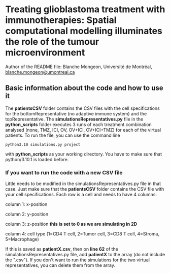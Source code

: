 # Treating glioblastoma treatment with immunotherapies: Spatial computational modelling illuminates the role of the tumour microenvironment
Author of the README file: Blanche Mongeon, Université de Montréal, blanche.mongeon@umontreal.ca

## Basic information about the code and how to use it

The **patientsCSV** folder contains the CSV files with the cell specifications for the bottomRepresentative (no adaptive immune system) and the topRepresentative. 
The **simulationsRepresentatives.py** file in the **python_scripts** folder executes 3 runs of each treatment combination analysed (none, TMZ, ICI, OV, OV+ICI, OV+ICI+TMZ) for each of the virtual patients. To run the file, you can use the command line
```
python3.10 simulations.py project
```
with **python_scripts** as your working directory. You have to make sure that python/3.10.1 is loaded before.

### If you want to run the code with a new CSV file
Little needs to be modified in the simulationsRepresentatives.py file in that case. Just make sure that the **patientsCSV** folder contains the CSV file with your cell specifications. Each row is a cell and needs to have 4 columns: 

column 1: x-position

column 2: y-position

column 3: z-position **this is set to 0 as we are simulating in 2D**

column 4: cell type (1=CD4 T cell, 2=Tumor cell, 3=CD8 T cell, 4=Stroma, 5=Macrophage)

If this is saved as **patientX.csv**, then on **line 62** of the simulationsRepresentatives.py file, add **patientX** to the array (do not include the ".csv"). If you don't want to run the simulations for the two virtual representatives, you can delete them from the array. 